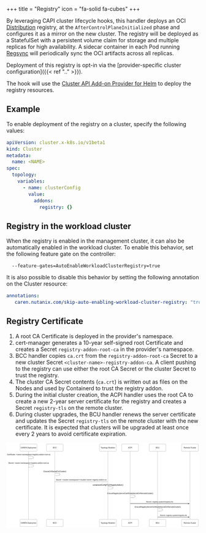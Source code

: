 +++
title = "Registry"
icon = "fa-solid fa-cubes"
+++

By leveraging CAPI cluster lifecycle hooks, this handler deploys an OCI [Distribution] registry,
at the `AfterControlPlaneInitialized` phase and configures it as a mirror on the new cluster.
The registry will be deployed as a StatefulSet with a persistent volume claim for storage
and multiple replicas for high availability.
A sidecar container in each Pod running [Regsync] will periodically sync the OCI artifacts across all replicas.

Deployment of this registry is opt-in via the [provider-specific cluster configuration]({{< ref ".." >}}).

The hook will use the [Cluster API Add-on Provider for Helm] to deploy the registry resources.

## Example

To enable deployment of the registry on a cluster, specify the following values:

```yaml
apiVersion: cluster.x-k8s.io/v1beta1
kind: Cluster
metadata:
  name: <NAME>
spec:
  topology:
    variables:
      - name: clusterConfig
        value:
          addons:
            registry: {}
```

## Registry in the workload cluster

When the registry is enabled in the management cluster, it can also be automatically enabled in the workload cluster.
To enable this behavior, set the following feature gate on the controller:

```text
  --feature-gates=AutoEnableWorkloadClusterRegistry=true
```

It is also possible to disable this behavior by setting the following annotation on the Cluster resource:

```yaml
annotations:
   caren.nutanix.com/skip-auto-enabling-workload-cluster-registry: "true"
```

## Registry Certificate

1. A root CA Certificate is deployed in the provider's namespace.
2. cert-manager generates a 10-year self-signed root Certificate
   and creates a Secret `registry-addon-root-ca` in the provider's namespace.
3. BCC handler copies `ca.crt` from the `registry-addon-root-ca` Secret
   to a new cluster Secret `<cluster-name>-registry-addon-ca`.
   A client pushing to the registry can use either the root CA Secret or the cluster Secret to trust the registry.
4. The cluster CA Secret contents (`ca.crt`) is written out as files on the Nodes
   and used by Containerd to trust the registry addon.
5. During the initial cluster creation, the ACPI handler uses the root CA to create a new 2-year server certificate
   for the registry and creates a Secret `registry-tls` on the remote cluster.
6. During cluster upgrades, the BCU handler renews the server certificate
   and updates the Secret `registry-tls` on the remote cluster with the new certificate.
   It is expected that clusters will be upgraded at least once every 2 years to avoid certificate expiration.

![registry-certificate.png](registry-certificate.png)

[Distribution]: https://github.com/distribution/distribution
[Cluster API Add-on Provider for Helm]: https://github.com/kubernetes-sigs/cluster-api-addon-provider-helm
[Regsync]: https://regclient.org/usage/regsync/
